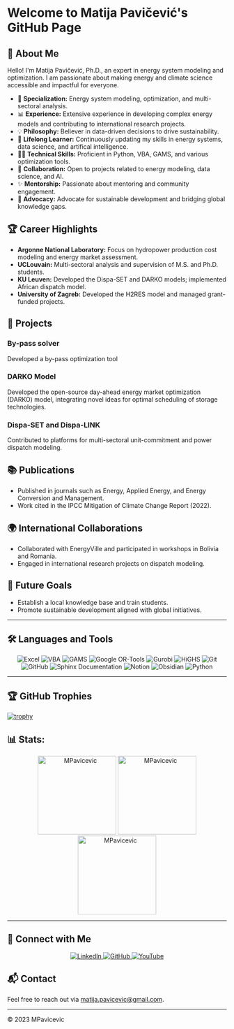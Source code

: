 # Welcome to Matija Pavičević's GitHub Page

## 💫 About Me
Hello! I'm Matija Pavičević, Ph.D., an expert in energy system modeling and optimization. I am passionate about making energy and climate science accessible and impactful for everyone.

- 🔬 **Specialization:** Energy system modeling, optimization, and multi-sectoral analysis.
- 📊 **Experience:** Extensive experience in developing complex energy models and contributing to international research projects.
- 💡 **Philosophy:** Believer in data-driven decisions to drive sustainability.
- 🌱 **Lifelong Learner:** Continuously updating my skills in energy systems, data science, and artifical intelligence.
- 👨‍💻 **Technical Skills:** Proficient in Python, VBA, GAMS, and various optimization tools.
- 🤝 **Collaboration:** Open to projects related to energy modeling, data science, and AI.
- ✨ **Mentorship:** Passionate about mentoring and community engagement.
- 💪 **Advocacy:** Advocate for sustainable development and bridging global knowledge gaps.

## 🏆 Career Highlights
- **Argonne National Laboratory:** Focus on hydropower production cost modeling and energy market assessment.
- **UCLouvain:** Multi-sectoral analysis and supervision of M.S. and Ph.D. students.
- **KU Leuven:** Developed the Dispa-SET and DARKO models; implemented African dispatch model.
- **University of Zagreb:** Developed the H2RES model and managed grant-funded projects.

## 🚀 Projects
### By-pass solver
Developed a by-pass optimization tool

### DARKO Model
Developed the open-source day-ahead energy market optimization (DARKO) model, integrating novel ideas for optimal scheduling of storage technologies.

### Dispa-SET and Dispa-LINK
Contributed to platforms for multi-sectoral unit-commitment and power dispatch modeling.

## 📚 Publications
- Published in journals such as Energy, Applied Energy, and Energy Conversion and Management.
- Work cited in the IPCC Mitigation of Climate Change Report (2022).

## 🌍 International Collaborations
- Collaborated with EnergyVille and participated in workshops in Bolivia and Romania.
- Engaged in international research projects on dispatch modeling.

## 🎯 Future Goals
- Establish a local knowledge base and train students.
- Promote sustainable development aligned with global initiatives.

---

## 🛠️ Languages and Tools
<div align="center">
  <img src="https://img.shields.io/badge/Excel-217346?style=for-the-badge&logo=microsoft-excel&logoColor=white" alt="Excel"/>
  <img src="https://img.shields.io/badge/VBA-217346?style=for-the-badge&logo=microsoft&logoColor=white" alt="VBA"/>
  <img src="https://img.shields.io/badge/GAMS-00599C?style=for-the-badge&logo=data:image/png;base64,iVBORw0KGgoAAAANSUhEUgAAABAAAAAQCAYAAAAf8/9hAAAACXBIWXMAAAsTAAALEwEAmpwYAAAAIGNIUk0AAHomAACAgwAA+gAAIDoAAK4AAEwAAAEpACoXGZgAAAAHdElNRQfmCw0QKQ0hW8YjAAAAI0lEQVQoz2NgGAWjYBSMglEwCkSxFpKJqYGBgWJRo2BgaGJQAAAwA+uQWf7AAAAABJRU5ErkJggg==" alt="GAMS"/>
  <img src="https://img.shields.io/badge/Google%20OR--Tools-4285F4?style=for-the-badge&logo=google&logoColor=white" alt="Google OR-Tools"/>
  <img src="https://img.shields.io/badge/Gurobi-FF6C37?style=for-the-badge&logo=data:image/png;base64,iVBORw0KGgoAAAANSUhEUgAAABAAAAAQCAYAAAAf8/9hAAAACXBIWXMAAAsTAAALEwEAmpwYAAAAIGNIUk0AAHomAACAgwAA+gAAIDoAAK4AAEwAAAEpACoXGZgAAAAHdElNRQfmCw0QKQ0hW8YjAAAAI0lEQVQoz2NgGAWjYBSMglEwCkSxFpKJqYGBgWJRo2BgaGJQAAAwA+uQWf7AAAAABJRU5ErkJggg==" alt="Gurobi"/>
  <img src="https://img.shields.io/badge/HiGHS-FF6C37?style=for-the-badge&logo=data:image/png;base64,iVBORw0KGgoAAAANSUhEUgAAABAAAAAQCAYAAAAf8/9hAAAACXBIWXMAAAsTAAALEwEAmpwYAAAAIGNIUk0AAHomAACAgwAA+gAAIDoAAK4AAEwAAAEpACoXGZgAAAAHdElNRQfmCw0QKQ0hW8YjAAAAI0lEQVQoz2NgGAWjYBSMglEwCkSxFpKJqYGBgWJRo2BgaGJQAAAwA+uQWf7AAAAABJRU5ErkJggg==" alt="HiGHS"/>
  <img src="https://img.shields.io/badge/Git-F05032?style=for-the-badge&logo=git&logoColor=white" alt="Git"/>
  <img src="https://img.shields.io/badge/GitHub-181717?style=for-the-badge&logo=github&logoColor=white" alt="GitHub"/>
  <img src="https://img.shields.io/badge/Sphinx-3F528E?style=for-the-badge&logo=sphinx&logoColor=white" alt="Sphinx Documentation"/>
  <img src="https://img.shields.io/badge/Notion-000000?style=for-the-badge&logo=notion&logoColor=white" alt="Notion"/>
  <img src="https://img.shields.io/badge/Obsidian-483699?style=for-the-badge&logo=obsidian&logoColor=white" alt="Obsidian"/>
  <img src="https://img.shields.io/badge/Python-3776AB?style=for-the-badge&logo=python&logoColor=white" alt="Python"/>
  <!-- Add more badges as needed -->
</div>

---

## 🏆 GitHub Trophies
[![trophy](https://github-profile-trophy.vercel.app/?username=MPavicevic&theme=onedark)](https://github.com/ryo-ma/github-profile-trophy)

## 📊 Stats:
<div align="center">
  <img height="180em" src="https://github-readme-stats.vercel.app/api/top-langs/?username=MPavicevic&layout=compact&theme=cobalt" alt="MPavicevic" />
  <img height="180em" src="https://github-readme-stats.vercel.app/api?username=MPavicevic&show_icons=true&locale=en&theme=cobalt" alt="MPavicevic" />
  <img height="180em" src="https://github-readme-streak-stats.herokuapp.com/?user=MPavicevic&theme=cobalt" alt="MPavicevic" />
</div>

---

## 🌟 Connect with Me
<div align="center">
  <a href="https://www.linkedin.com/in/mpavicevic/" target="_blank">
    <img src="https://img.shields.io/badge/LinkedIn-0A66C2?style=for-the-badge&logo=linkedin&logoColor=white" alt="LinkedIn" />
  </a>
  <a href="https://github.com/MPavicevic" target="_blank">
    <img src="https://img.shields.io/badge/GitHub-181717?style=for-the-badge&logo=github&logoColor=white" alt="GitHub" />
  </a>
  <a href="https://www.youtube.com/@Mqaic" target="_blank">
    <img src="https://img.shields.io/badge/YouTube-FF0000?style=for-the-badge&logo=youtube&logoColor=white" alt="YouTube" />
  </a>
</div>

## 📬 Contact
Feel free to reach out via [matija.pavicevic@gmail.com](mailto:matija.pavicevic@gmail.com).

---

&copy; 2023 MPavicevic
